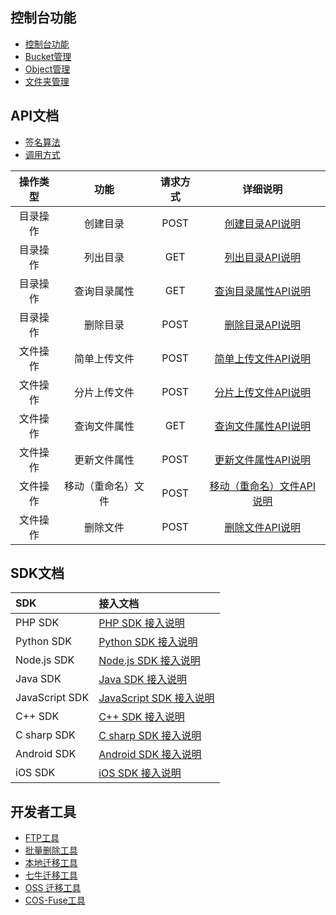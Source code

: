 ## 控制台功能

- [控制台功能](/document/product/430/5904)
- [Bucket管理](/document/product/430/5886)
- [Object管理](/document/product/430/5978)
- [文件夹管理](/document/product/430/5914)

## API文档

- [签名算法](/document/product/430/5993)
- [调用方式](/document/product/430/5994)

| 操作类型 |    功能     | 请求方式 |                详细说明                 |
| :--: | :-------: | :--: | :---------------------------------: |
| 目录操作 |   创建目录    | POST |   [创建目录API说明](/doc/api/264/6000)    |
| 目录操作 |   列出目录    | GET  |   [列出目录API说明](/doc/api/264/6001)    |
| 目录操作 |  查询目录属性   | GET  |  [查询目录属性API说明](/doc/api/264/6002)   |
| 目录操作 |   删除目录    | POST |   [删除目录API说明](/doc/api/264/6003)    |
| 文件操作 |  简单上传文件   | POST |  [简单上传文件API说明](/doc/api/264/6005)   |
| 文件操作 |  分片上传文件   | POST |  [分片上传文件API说明](/doc/api/264/6006)   |
| 文件操作 |  查询文件属性   | GET  |  [查询文件属性API说明](/doc/api/264/6008)   |
| 文件操作 |  更新文件属性   | POST |  [更新文件属性API说明](/doc/api/264/6011)   |
| 文件操作 | 移动（重命名）文件 | POST | [移动（重命名）文件API说明](/doc/api/264/6009) |
| 文件操作 |   删除文件    | POST |   [删除文件API说明](/doc/api/264/6010)    |

## SDK文档

| SDK            | 接入文档                                     |
| :------------- | :--------------------------------------- |
| PHP SDK        | [PHP SDK 接入说明](/doc/product/430/5942)    |
| Python SDK     | [Python SDK 接入说明](/doc/product/430/5943) |
| Node.js SDK    | [Node.js SDK 接入说明](/doc/product/430/5947) |
| Java SDK       | [Java SDK 接入说明](/doc/product/430/5944)   |
| JavaScript SDK | [JavaScript SDK 接入说明](/doc/product/430/5946) |
| C++ SDK        | [C++ SDK 接入说明](/doc/product/430/5945)    |
| C sharp SDK    | [C sharp SDK 接入说明](/doc/product/430/5966) |
| Android SDK    | [Android SDK 接入说明](/doc/product/430/5950) |
| iOS SDK        | [iOS SDK 接入说明](/doc/product/430/5949)    |

## 开发者工具

- [FTP工具](/document/product/430/5917)
- [批量删除工具](/document/product/430/5918)
- [本地迁移工具](/document/product/430/5919)
- [七牛迁移工具](/document/product/430/6102)
- [OSS 迁移工具](/document/product/430/6103)
- [COS-Fuse工具](/document/product/430/6885)